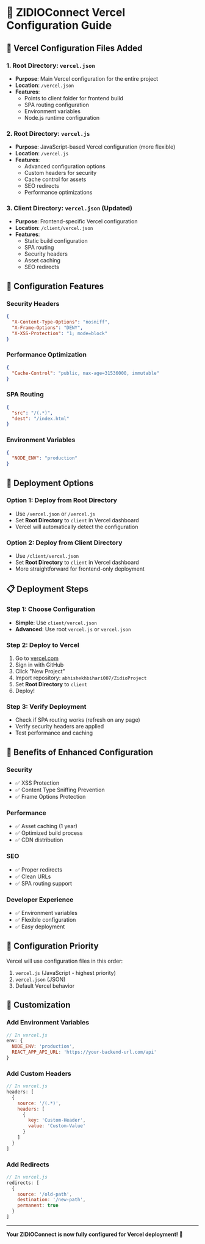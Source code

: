 # 🚀 ZIDIOConnect Vercel Configuration Guide

## 📁 Vercel Configuration Files Added

### 1. **Root Directory: `vercel.json`**
- **Purpose**: Main Vercel configuration for the entire project
- **Location**: `/vercel.json`
- **Features**:
  - Points to client folder for frontend build
  - SPA routing configuration
  - Environment variables
  - Node.js runtime configuration

### 2. **Root Directory: `vercel.js`**
- **Purpose**: JavaScript-based Vercel configuration (more flexible)
- **Location**: `/vercel.js`
- **Features**:
  - Advanced configuration options
  - Custom headers for security
  - Cache control for assets
  - SEO redirects
  - Performance optimizations

### 3. **Client Directory: `vercel.json`** (Updated)
- **Purpose**: Frontend-specific Vercel configuration
- **Location**: `/client/vercel.json`
- **Features**:
  - Static build configuration
  - SPA routing
  - Security headers
  - Asset caching
  - SEO redirects

## 🔧 Configuration Features

### **Security Headers**
```json
{
  "X-Content-Type-Options": "nosniff",
  "X-Frame-Options": "DENY",
  "X-XSS-Protection": "1; mode=block"
}
```

### **Performance Optimization**
```json
{
  "Cache-Control": "public, max-age=31536000, immutable"
}
```

### **SPA Routing**
```json
{
  "src": "/(.*)",
  "dest": "/index.html"
}
```

### **Environment Variables**
```json
{
  "NODE_ENV": "production"
}
```

## 🚀 Deployment Options

### **Option 1: Deploy from Root Directory**
- Use `/vercel.json` or `/vercel.js`
- Set **Root Directory** to `client` in Vercel dashboard
- Vercel will automatically detect the configuration

### **Option 2: Deploy from Client Directory**
- Use `/client/vercel.json`
- Set **Root Directory** to `client` in Vercel dashboard
- More straightforward for frontend-only deployment

## 📋 Deployment Steps

### **Step 1: Choose Configuration**
- **Simple**: Use `client/vercel.json`
- **Advanced**: Use root `vercel.js` or `vercel.json`

### **Step 2: Deploy to Vercel**
1. Go to [vercel.com](https://vercel.com)
2. Sign in with GitHub
3. Click "New Project"
4. Import repository: `abhishekhbihari007/ZidioProject`
5. Set **Root Directory** to `client`
6. Deploy!

### **Step 3: Verify Deployment**
- Check if SPA routing works (refresh on any page)
- Verify security headers are applied
- Test performance and caching

## 🎯 Benefits of Enhanced Configuration

### **Security**
- ✅ XSS Protection
- ✅ Content Type Sniffing Prevention
- ✅ Frame Options Protection

### **Performance**
- ✅ Asset caching (1 year)
- ✅ Optimized build process
- ✅ CDN distribution

### **SEO**
- ✅ Proper redirects
- ✅ Clean URLs
- ✅ SPA routing support

### **Developer Experience**
- ✅ Environment variables
- ✅ Flexible configuration
- ✅ Easy deployment

## 🔄 Configuration Priority

Vercel will use configuration files in this order:
1. `vercel.js` (JavaScript - highest priority)
2. `vercel.json` (JSON)
3. Default Vercel behavior

## 📝 Customization

### **Add Environment Variables**
```javascript
// In vercel.js
env: {
  NODE_ENV: 'production',
  REACT_APP_API_URL: 'https://your-backend-url.com/api'
}
```

### **Add Custom Headers**
```javascript
// In vercel.js
headers: [
  {
    source: '/(.*)',
    headers: [
      {
        key: 'Custom-Header',
        value: 'Custom-Value'
      }
    ]
  }
]
```

### **Add Redirects**
```javascript
// In vercel.js
redirects: [
  {
    source: '/old-path',
    destination: '/new-path',
    permanent: true
  }
]
```

---

**Your ZIDIOConnect is now fully configured for Vercel deployment! 🎉**
